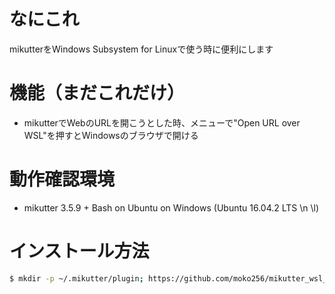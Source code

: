 # なにこれ
mikutterをWindows Subsystem for Linuxで使う時に便利にします

# 機能（まだこれだけ）
* mikutterでWebのURLを開こうとした時、メニューで"Open URL over WSL"を押すとWindowsのブラウザで開ける

# 動作確認環境
* mikutter 3.5.9 + Bash on Ubuntu on Windows (Ubuntu 16.04.2 LTS \n \l)

# インストール方法
````bash
$ mkdir -p ~/.mikutter/plugin; https://github.com/moko256/mikutter_wsl_plugin.git ~/.mikutter/plugin/mikutter_wsl_plugin
````

